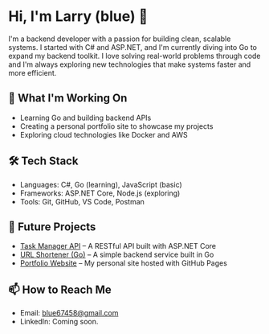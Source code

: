 # Hi, I'm Larry (blue) 👋

I'm a backend developer with a passion for building clean, scalable systems. I started with C# and ASP.NET, and I'm currently diving into Go to expand my backend toolkit. I love solving real-world problems through code and I'm always exploring new technologies that make systems faster and more efficient.

## 🚀 What I'm Working On
- Learning Go and building backend APIs
- Creating a personal portfolio site to showcase my projects
- Exploring cloud technologies like Docker and AWS

## 🛠️ Tech Stack
- Languages: C#, Go (learning), JavaScript (basic)
- Frameworks: ASP.NET Core, Node.js (exploring)
- Tools: Git, GitHub, VS Code, Postman

## 📂 Future Projects
- [Task Manager API](https://github.com/yourusername/task-manager-api) – A RESTful API built with ASP.NET Core
- [URL Shortener (Go)](https://github.com/yourusername/url-shortener-go) – A simple backend service built in Go
- [Portfolio Website](https://yourportfolio.github.io) – My personal site hosted with GitHub Pages

## 📫 How to Reach Me
- Email: blue67458@gmail.com
- LinkedIn: Coming soon.
